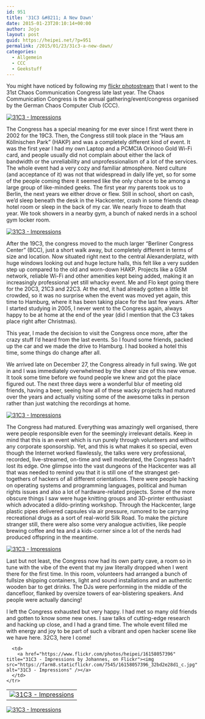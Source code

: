 ```yaml
---
id: 951
title: '31C3 &#8211; A New Dawn'
date: 2015-01-23T20:10:14+00:00
author: Jojo
layout: post
guid: https://heipei.net/?p=951
permalink: /2015/01/23/31c3-a-new-dawn/
categories:
  - Allgemein
  - CCC
  - Geekstuff
---
```

You might have noticed by following my [flickr photostream](https://www.flickr.com/search/?text=31c3&user_id=97859317%40N00&details=1&sort=interestingness-desc) that I went to the 31st Chaos Communication Congress late last year. The Chaos Communication Congress is the annual gathering/event/congress organised by the German Chaos Computer Club (CCC). 

<div class="img">
  <a href="https://www.flickr.com/photos/heipei/16166657635" title="31C3 - Impressions by Johannes, on Flickr"><img src="https://farm8.staticflickr.com/7552/16166657635_bd9f5fd9f1_b.jpg" alt="31C3 - Impressions" /></a>
</div>

The Congress has a special meaning for me ever since I first went there in 2002 for the 19C3. Then, the Congress still took place in the &#8220;Haus am Köllnischen Park&#8221; (HAKP) and was a completely different kind of event. It was the first year I had my own Laptop and a PCMCIA Orinoco Gold Wi-Fi card, and people usually did not complain about either the lack of bandwidth or the unreliability and unprofessionalism of a lot of the services. The whole event had a very cozy and familiar atmosphere. Nerd culture (and acceptance of it) was not that widespread in daily life yet, so for some of the people coming there it seemed like the only chance to be among a large group of like-minded geeks. The first year my parents took us to Berlin, the next years we either drove or flew. Still in school, short on cash, we&#8217;d sleep beneath the desk in the Hackcenter, crash in some friends cheap hotel room or sleep in the back of my car. We nearly froze to death that year. We took showers in a nearby gym, a bunch of naked nerds in a school gym locker room.

<div class="img">
  <a href="https://www.flickr.com/photos/heipei/15979352240" title="31C3 - Impressions by Johannes, on Flickr"><img src="https://farm9.staticflickr.com/8623/15979352240_139fdf28b7_b.jpg" alt="31C3 - Impressions" /></a>
</div>

After the 19C3, the congress moved to the much larger &#8220;Berliner Congress Center&#8221; (BCC), just a short walk away, but completely different in terms of size and location. Now situated right next to the central Alexanderplatz, with huge windows looking out and huge lecture halls, this felt like a very sudden step up compared to the old and worn-down HAKP. Projects like a GSM network, reliable Wi-Fi and other amenities kept being added, making it an increasingly professional yet still whacky event. Me and Flo kept going there for the 20C3, 21C3 and 22C3. At the end, it had already gotten a little bit crowded, so it was no surprise when the event was moved yet again, this time to Hamburg, where it has been taking place for the last few years. After I started studying in 2005, I never went to the Congress again, always happy to be at home at the end of the year (did I mention that the C3 takes place right after Christmas).

This year, I made the decision to visit the Congress once more, after the crazy stuff I&#8217;d heard from the last events. So I found some friends, packed up the car and we made the drive to Hamburg. I had booked a hotel this time, some things do change after all.

We arrived late on December 27, the Congress already in full swing. We got in and I was immediately overwhelmed by the sheer size of this new venue. It took some time before we found people we knew and got the place figured out. The next three days were a wonderful blur of meeting old friends, having a beer, seeing how all of these wacky projects had matured over the years and actually visiting some of the awesome talks in person rather than just watching the recordings at home.

<div class="img">
  <a href="https://www.flickr.com/photos/heipei/16183096672" title="31C3 - Impressions by Johannes, on Flickr"><img src="https://farm8.staticflickr.com/7470/16183096672_e5a0c8aa2d_b.jpg" alt="31C3 - Impressions" /></a>
</div>

The Congress had matured. Everything was amazingly well organised, there were people responsible even for the seemingly irrelevant details. Keep in mind that this is an event which is run purely through volunteers and without any corporate sponsorship. Yet, and this is what makes it so special, even though the Internet worked flawlessly, the talks were very professional, recorded, live-streamed, on-time and well moderated, the Congress hadn&#8217;t lost its edge. One glimpse into the vast dungeons of the Hackcenter was all that was needed to remind you that it is still one of the strangest get-togethers of hackers of all different orientations. There were people hacking on operating systems and programming languages, political and human rights issues and also a lot of hardware-related projects. Some of the more obscure things I saw were huge knitting groups and 3D-printer enthusiast which advocated a dildo-printing workshop. Through the Hackcenter, large plastic pipes delivered capsules via air pressure, rumored to be carrying recreational drugs as a sort of real-world Silk Road. To make the picture stranger still, there were also some very analogue activities, like people brewing coffee and tea and a kids-corner since a lot of the nerds had produced offspring in the meantime.

<div class="img">
  <a href="https://www.flickr.com/photos/heipei/16173609445" title="31C3 - Impressions by Johannes, on Flickr"><img src="https://farm8.staticflickr.com/7463/16173609445_c4b3f1de64_b.jpg" alt="31C3 - Impressions" /></a>
</div>

Last but not least, the Congress now had its own party cave, a room so in tune with the vibe of the event that my jaw literally dropped when I went there for the first time. In this room, volunteers had arranged a bunch of fullsize shipping containers, light and sound installations and an authentic wooden bar to get drinks. The DJs were performing in the middle of the dancefloor, flanked by oversize towers of ear-blistering speakers. And people were actually dancing!

I left the Congress exhausted but very happy. I had met so many old friends and gotten to know some new ones. I saw talks of cutting-edge research and hacking up close, and I had a grand time. The whole event filled me with energy and joy to be part of such a vibrant and open hacker scene like we have here. 32C3, here I come!

<div class="aligncenter">
  <table>
    <tr>
      <td>
        <a href="https://www.flickr.com/photos/heipei/16172855402" title="31C3 - Impressions by Johannes, on Flickr"><img src="https://farm8.staticflickr.com/7491/16172855402_6fb6117d4b_c.jpg" alt="31C3 - Impressions" /></a>
      </td>
      
      <td>
        <a href="https://www.flickr.com/photos/heipei/16158057396" title="31C3 - Impressions by Johannes, on Flickr"><img src="https://farm8.staticflickr.com/7545/16158057396_32bd2e28d1_c.jpg" alt="31C3 - Impressions" /></a>
      </td>
    </tr>
  </table>
  
  <div>
    <a href="https://www.flickr.com/photos/heipei/15980606379" title="31C3 - Impressions by Johannes, on Flickr"><img src="https://farm8.staticflickr.com/7513/15980606379_7667912531_b.jpg" alt="31C3 - Impressions" /></a>
  </div>
</div>
